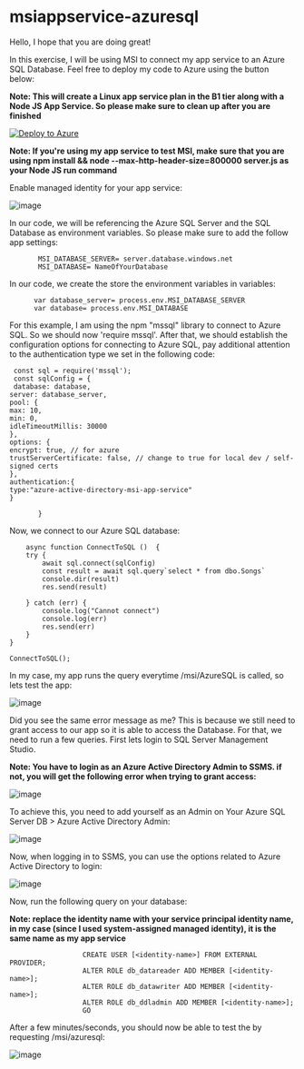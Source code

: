 # msiappservice-azuresql

Hello, I hope that you are doing great!

In this exercise, I will be using MSI to connect my app service to an Azure SQL Database.
Feel free to deploy my code to Azure using the button below:

**Note: This will create a Linux app service plan in the B1 tier along with a Node JS App Service. So please make sure to clean up after you are finished**


[![Deploy to Azure](https://aka.ms/deploytoazurebutton)](https://portal.azure.com/#create/Microsoft.Template/uri/https%3A%2F%2Fraw.githubusercontent.com%2FLuisRivera-Tek%2Fmsiappservice-azuresql%2Fmsi-azuresql%2Ftemplate.json)

**Note: If you're using my app service to test MSI, make sure that you are using npm install && node --max-http-header-size=800000 server.js as your Node JS run command**



Enable managed identity for your app service:

![image](https://user-images.githubusercontent.com/77988455/121377155-5c8ea500-c8ff-11eb-89f4-af2f320ef12d.png)

In our code, we will be referencing the Azure SQL Server and the SQL Database as environment variables. So please make sure to add the follow app settings:

           MSI_DATABASE_SERVER= server.database.windows.net
           MSI_DATABASE= NameOfYourDatabase
           
           
In our code, we create the store the environment variables in variables:

          var database_server= process.env.MSI_DATABASE_SERVER
          var database= process.env.MSI_DATABASE
          
For this example, I am using the npm "mssql" library to connect to Azure SQL. So we should now 'require mssql'. After that, we should establish the configuration options for connecting to Azure SQL, pay additional attention to the authentication type we set in the following code:


     const sql = require('mssql');
     const sqlConfig = {
     database: database,
    server: database_server,
    pool: {
    max: 10,
    min: 0,
    idleTimeoutMillis: 30000
    },
    options: {
    encrypt: true, // for azure
    trustServerCertificate: false, // change to true for local dev / self-signed certs
    },
    authentication:{
    type:"azure-active-directory-msi-app-service"
    }

           }


Now, we connect to our Azure SQL database:


        async function ConnectToSQL ()  {
        try {
            await sql.connect(sqlConfig)
            const result = await sql.query`select * from dbo.Songs`
            console.dir(result)
            res.send(result)
          
        } catch (err) {
            console.log("Cannot connect")
            console.log(err)
            res.send(err)
        }
    }
    
    ConnectToSQL();




In my case, my app runs the query everytime /msi/AzureSQL is called, so lets test the app:

![image](https://user-images.githubusercontent.com/77988455/121381978-6dd9b080-c903-11eb-9737-060c7dbc5624.png)

Did you see the same error message as me? This is because we still need to grant access to our app so it is able to access the Database.
For that, we need to run a few queries. First lets login to SQL Server Management Studio.

**Note: You have to login as an Azure Active Directory Admin to SSMS. if not, you will get the following error when trying to grant access:**

![image](https://user-images.githubusercontent.com/77988455/121383522-c198c980-c904-11eb-9406-ddacf0358b22.png)


To achieve this, you need to add yourself as an Admin on Your Azure SQL Server DB > Azure Active Directory Admin:

![image](https://user-images.githubusercontent.com/77988455/121383989-1d635280-c905-11eb-9577-f0d1002e3d0c.png)

Now, when logging in to SSMS, you can use the options related to Azure Active Directory to login:

![image](https://user-images.githubusercontent.com/77988455/121384260-54d1ff00-c905-11eb-9f7a-565fef5c3a5c.png)

Now, run the following query on your database:

**Note: replace the identity name with your service principal identity name, in my case (since I used system-assigned managed identity), it is the same name as my app service**

                      CREATE USER [<identity-name>] FROM EXTERNAL PROVIDER;
                      ALTER ROLE db_datareader ADD MEMBER [<identity-name>];
                      ALTER ROLE db_datawriter ADD MEMBER [<identity-name>];
                      ALTER ROLE db_ddladmin ADD MEMBER [<identity-name>];
                      GO
                      

After a few minutes/seconds, you should now be able to test the by requesting /msi/azuresql:

![image](https://user-images.githubusercontent.com/77988455/121385584-797aa680-c906-11eb-80ab-3aa6c2f8ead3.png)






